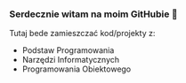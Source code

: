 ### Serdecznie witam na moim GitHubie 👋

Tutaj bede zamieszczać kod/projekty z:
- Podstaw Programowania
- Narzędzi Informatycznych
- Programowania Obiektowego


<!--
**szymszon/szymszon** is a ✨ _special_ ✨ repository because its `README.md` (this file) appears on your GitHub profile.

Here are some ideas to get you started:

- 🔭 I’m currently working on ...
- 🌱 I’m currently learning ...
- 👯 I’m looking to collaborate on ...
- 🤔 I’m looking for help with ...
- 💬 Ask me about ...
- 📫 How to reach me: ...
- 😄 Pronouns: ...
- ⚡ Fun fact: ...
-->

